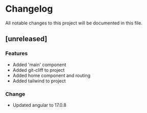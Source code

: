 # Changelog

All notable changes to this project will be documented in this file.

## [unreleased]

### Features

- Added 'main' component
- Added git-cliff to project
- Added home component and routing
- Added tailwind to project

### Change

- Updated angular to 17.0.8

<!-- GameDB by Carlos O. Castillo -->
